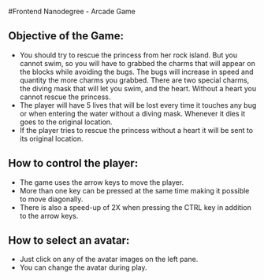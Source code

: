 #Frontend Nanodegree - Arcade Game

## Objective of the Game:

* You should try to rescue the princess from her rock island.  But you cannot swim, so you will have to grabbed the
charms that will appear on the blocks while avoiding the bugs.  The bugs will increase in speed and quantity the more
charms you grabbed.  There are two special charms, the diving mask that will let you swim, and the heart.
Without a heart you cannot rescue the princess.
* The player will have 5 lives that will be lost every time it touches any bug or when entering the water without a
diving mask. Whenever it dies it goes to the original location.
* If the player tries to rescue the princess without a heart it will be sent to its original location.

## How to control the player:

* The game uses the arrow keys to move the player.
* More than one key can be pressed at the same time making it possible to move diagonally.
* There is also a speed-up of 2X when pressing the CTRL key in addition to the arrow keys.

## How to select an avatar:

* Just click on any of the avatar images on the left pane.
* You can change the avatar during play.

